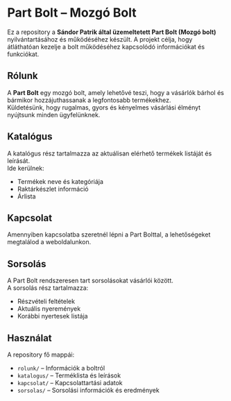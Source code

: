 # Part Bolt – Mozgó Bolt

Ez a repository a **Sándor Patrik által üzemeltetett Part Bolt (Mozgó bolt)** nyilvántartásához és működéséhez készült. A projekt célja, hogy átláthatóan kezelje a bolt működéséhez kapcsolódó információkat és funkciókat.

## Rólunk

A **Part Bolt** egy mozgó bolt, amely lehetővé teszi, hogy a vásárlók bárhol és bármikor hozzájuthassanak a legfontosabb termékekhez.  
Küldetésünk, hogy rugalmas, gyors és kényelmes vásárlási élményt nyújtsunk minden ügyfelünknek.

## Katalógus

A katalógus rész tartalmazza az aktuálisan elérhető termékek listáját és leírását.  
Ide kerülnek:

- Termékek neve és kategóriája
- Raktárkészlet információ
- Árlista

## Kapcsolat

Amennyiben kapcsolatba szeretnél lépni a Part Bolttal, a lehetőségeket megtalálod a weboldalunkon.

## Sorsolás

A Part Bolt rendszeresen tart sorsolásokat vásárlói között.  
A sorsolás rész tartalmazza:

- Részvételi feltételek
- Aktuális nyeremények
- Korábbi nyertesek listája

## Használat

A repository fő mappái:

- `rolunk/` – Információk a boltról
- `katalogus/` – Terméklista és leírások
- `kapcsolat/` – Kapcsolattartási adatok
- `sorsolas/` – Sorsolási információk és eredmények
